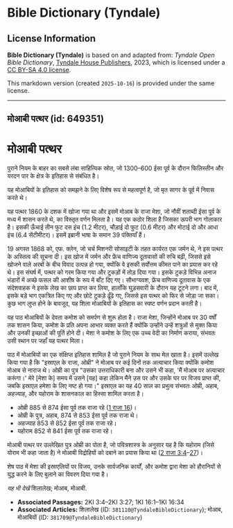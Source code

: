 # Bible Dictionary (Tyndale)

## License Information

**Bible Dictionary (Tyndale)** is based on and adapted from: _Tyndale Open Bible Dictionary_, [Tyndale House Publishers](https://tyndaleopenresources.com/), 2023, which is licensed under a [CC BY-SA 4.0 license](https://creativecommons.org/licenses/by-sa/4.0/legalcode.en).

This markdown version (created `2025-10-16`) is provided under the same license.



--------------------------------

## मोआबी पत्थर (id: 649351)

मोआबी पत्थर
===========

पुराने नियम के बाहर का सबसे लंबा साहित्यिक स्रोत, जो 1300–600 ईसा पूर्व के दौरान फिलिस्तीन और यरदन पार के क्षेत्र के इतिहास से संबंधित है।

यह मोआबियों के इतिहास को समझने के लिए विशेष रूप से महत्वपूर्ण है, जो मृत सागर के पूर्व में निवास करते थे।

यह पत्थर 1860 के दशक में खोजा गया था और इसमें मोआब के राजा मेशा, जो नौवीं शताब्दी ईसा पूर्व के मध्य में शासन करते थे, का विस्तृत वर्णन मिलता है। यह एक कठोर शिला है जिसका ऊपरी भाग गोलाकार है। इसकी ऊँचाई तीन फुट दस इंच (1\.2 मीटर), चौड़ाई दो फुट (0\.6 मीटर) और मोटाई दो और आधा इंच (6\.4 सेंटीमीटर)। इसमें इब्रानी भाषा के समान 39 पंक्तियाँ हैं।

19 अगस्त 1868 को, एफ. क्लेन, जो चर्च मिशनरी सोसाइटी के तहत कार्यरत एक जर्मन थे, ने इस पत्थर के अस्तित्व की सूचना दी। इस खोज में जर्मन और फ्रेंच वाणिज्य दूतावासों की रुचि बढ़ी, जिससे इसे खोजने वाले अरबों के बीच विवाद उत्पन्न हो गया, क्योंकि वे इसकी सर्वोत्तम कीमत पाने का प्रयास कर रहे थे। इस संघर्ष में, पत्थर को गरम किया गया और टुकड़ों में तोड़ दिया गया। इसके टुकड़े विभिन्न अनाज भंडारों में अच्छे फसल की आशीष के रूप में बाँट दिए गए। सौभाग्यवश, फ्रेंच वाणिज्य दूतावास के एक संदेशवाहक ने इसके लेख का छाप प्राप्त कर लिया, हालाँकि घुड़सवारी के दौरान यह टूटने लगा। बाद में, इसके बड़े भाग एकत्रित किए गए और छोटे टुकड़े ढूँढे गए, जिससे इस पत्थर को फिर से जोड़ा जा सका। कुछ भाग लुप्त होने के बावजूद, यह शिला मोआबियों के इतिहास का स्पष्ट वर्णन प्रदान करती है।

यह पाठ मोआबियों के देवता कमोश को समर्पण से शुरू होता है। राजा मेशा, जिन्होंने मोआब पर 30 वर्षों तक शासन किया, कमोश के प्रति अपना आभार व्यक्त करते हैं क्योंकि उन्होंने उन्हें शत्रुओं से मुक्त किया और उनकी इच्छाओं की पूर्ति होने दी। मेशा ने कमोश के लिए एक उच्च वेदी का निर्माण कराया, संभवतः उसी स्थान पर जहाँ यह पत्थर मिला।

पाठ में मोआबियों का एक संक्षिप्त इतिहास शामिल है जो पुराने नियम के साथ मेल खाता है। इसमें उल्लेख किया गया है कि "इस्राएल के राजा, ओम्री" ने मोआब पर कई दिनों तक अत्याचार किया क्योंकि कमोश मोआब से नाराज थे। ओम्री का पुत्र "उसका उत्तराधिकारी बना और उसने भी कहा, 'मैं मोआब पर अत्याचार करूंगा।' मेरे \[मेशा के] समय में उसने \[यह] कहा लेकिन मैंने उस पर और उसके घर पर विजय प्राप्त की, जबकि इस्राएल हमेशा के लिए नष्ट हो गया।" इस्राएल का यह 40 साल का प्रभुत्व संभवतः ओम्री, अहाब, अहज्याह, और यहोराम के शासनकाल का हिस्सा शामिल करता है।

* ओम्री 885 से 874 ईसा पूर्व तक राजा रहे ([1 राजा 16](https://ref.ly/1Kgs16:1-1Kgs16:34))।
* ओम्री के पुत्र, अहाब, 874 से 853 ईसा पूर्व तक राजा थे।
* अहज्याह 853 से 852 ईसा पूर्व तक राजा रहे।
* यहोराम 852 से 841 ईसा पूर्व तक राजा रहे।

मोआबी पत्थर पर उल्लेखित पुत्र ओम्री का पोता है, जो पवित्रशास्त्र के अनुसार यह है कि यहोराम (जिसे योराम भी कहा जाता है) ने मोआबी विद्रोहियों को दबाने का प्रयास किया था ([2 राजा 3:4](https://ref.ly/2Kgs3:4-2Kgs3:27)–[27](https://ref.ly/2Kgs3:4-2Kgs3:27))।

शेष पाठ में मेशा की इस्राएलियों पर विजय, उनके सार्वजनिक कार्यों, और कमोश द्वारा मेशा को हौरानियों से युद्ध करने के लिए बुलाने का विवरण दिया गया है।

*यह भी देखें* शिलालेख; मोआब, मोआबी.

* **Associated Passages:** 2KI 3:4–2KI 3:27; 1KI 16:1–1KI 16:34
* **Associated Articles:** शिलालेख (ID: `381110@TyndaleBibleDictionary`); मोआब, मोआबियों (ID: `381709@TyndaleBibleDictionary`)

